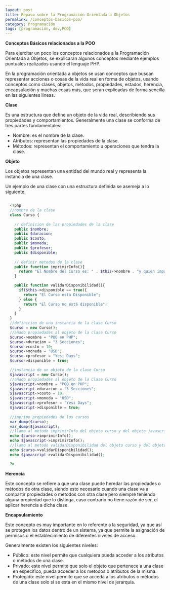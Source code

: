 ```yaml
---
layout: post
title: Repaso sobre la Programación Orientada a Objetos
permalink: /conceptos-basicos-poo/
category: Programación
tags: [programación, dev,POO]
---
```


**Conceptos Básicos relacionados a la POO**

Para ejercitar un poco los conceptos relacionados a la Programación Orientada a Objetos, se explicaran algunos conceptos mediante
ejemplos puntuales realizados usando el lenguaje PHP.

En la programación orientada a objetos se usan conceptos que buscan representar acciones o cosas de la vida real en forma de
objetos, usando conceptos como clases, objetos, métodos, propiedades, estados, herencia, encapsulación y muchas cosas más, que seran
explicadas de forma sencilla en las siguientes lineas.

**Clase**

Es una estructura que define un objeto de la vida real, describiendo sus propiedades y comportamientos. 
Generalmente una clase se conforma de tres partes fundamentales:

  * Nombre: es el nombre de la clase.
  * Atributos: representan las propiedades de la clase.
  * Métodos: representan el comportamiento u operaciones que tendra la clase.
  
**Objeto**

Los objetos representan una entidad del mundo real y representa la instancia de una clase.

Un ejemplo de una clase con una estructura definida se asemeja a lo siguiente.

```php

  <?php
  //nombre de la clase
  class Curso {
  
    // definicion de las propiedades de la clase
    public $nombre;
    public $duracion;
    public $costo;
    public $moneda;
    public $profesor;
    public $disponible;
    
    // definir metodos de la clase
    public function imprimirInfo(){
      return "El Nombre del Curso es: " . $this->nombre . "y quien imparte el curso es: " . $this->profesor . "<br/>";
    }

    public function validarDisponibilidad(){
      if($this->disponible == true){
        return "El Curso esta Disponible";
      } else {
        return "El Curso no está disponible";
      }
    }
  }
  //definicion de una instancia de la clase Curso
  $curso = new Curso();
  //añado propiedades al objeto de la clase Curso
  $curso->nombre = "POO en PHP";
  $curso->duracion = "3 Secciones";
  $curso->costo = 10;
  $curso->moneda = "USD";
  $curso->profesor = "Yesi Days";
  $curso->disponible = true;

  //instancia de un objeto de la clase Curso
  $javascript = new Curso();
  //añado propiedades al objeto de la Clase Curso
  $javascript->nombre = "POO en PHP";
  $javascript->duracion = "3 Secciones";
  $javascript->costo = 10;
  $javascript->moneda = "USD";
  $javascript->profesor = "Yesi Days";
  $javascript->disponible = true;
  
  //imprimo propiedades de los cursos
  var_dump($curso);
  var_dump($javascript);
  //llamo al metodo imprimirInfo del objeto curso y del objeto javascript
  echo $curso->imprimirInfo();
  echo $javascript->imprimirInfo();
  //llamo al metodo validarDisponibilidad del objeto curso y del objeto javascript
  echo $curso->validarDisponibilidad();
  echo $javascript->validarDisponibilidad();

  ?>

```

**Herencia**

Este concepto se refiere a que una clase puede heredar las propiedades o métodos de otra clase, siendo esto necesario cuando
una clase va a compartir propiedades o metodos con otra clase pero siempre teniendo alguna propiedad que lo distinga, caso contrario
no tiene razón de ser, el aplicar herencia a dicha clase.

**Encapsulamiento**

Este concepto es muy importante en lo referente a la seguridad, ya que así se protegen los datos dentro de un sistema, ya que permite
la asignación de permisos o el establecimiento de diferentes niveles de acceso.

Generalmente existen los siguientes niveles:

  * Público: este nivel permite que cualquiera pueda acceder a los atributos o métodos de una clase.
  * Privado: este nivel permite que solo el objeto que pertenece a una clase en especifico, pueda acceder 
             a los metodos o atributos de la misma.
  * Protegido: este nivel permite que se acceda a los atributos o métodos de una clase solo sí se esta en el mismo nivel de jerarquía.


 
